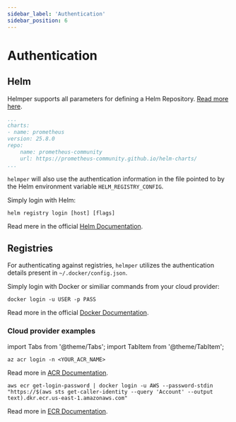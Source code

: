 ```yaml
---
sidebar_label: 'Authentication'
sidebar_position: 6
---
```


# Authentication

## Helm

Helmper supports all parameters for defining a Helm Repository. [Read more here](https://helm.sh/docs/helm/helm_repo_add/).

```yaml title="Example chart definition"
...
charts:
- name: prometheus
version: 25.8.0
repo:
    name: prometheus-community
    url: https://prometheus-community.github.io/helm-charts/
...
```

`helmper` will also use the authentication information in the file pointed to by the Helm environment variable `HELM_REGISTRY_CONFIG`.

Simply login with Helm:

```shell title="Example Helm login cmd"
helm registry login [host] [flags]
```

Read mere in the official [Helm Documentation](https://helm.sh/docs/helm/helm_registry_login/).

## Registries

For authenticating against registries, `helmper` utilizes the authentication details present in `~/.docker/config.json`.

Simply login with Docker or similiar commands from your cloud provider:

```shell title="Example Docker login cmd"
docker login -u USER -p PASS
```

Read more in the official [Docker Documentation](https://docs.docker.com/reference/cli/docker/login/).

### Cloud provider examples

import Tabs from '@theme/Tabs';
import TabItem from '@theme/TabItem';

<Tabs>
<TabItem value="acr" label="Azure Container Registry (ACR)">

```shell Title "Azure Example"
az acr login -n <YOUR_ACR_NAME>
```

Read more in [ACR Documentation](https://learn.microsoft.com/en-us/azure/container-registry/container-registry-authentication?tabs=azure-cli).

</TabItem>

<TabItem value="ecr" label="Elastic Container Registry (ECR)">

```shell Title "Amazon Example"
aws ecr get-login-password | docker login -u AWS --password-stdin "https://$(aws sts get-caller-identity --query 'Account' --output text).dkr.ecr.us-east-1.amazonaws.com"
```

Read more in [ECR Documentation](https://docs.aws.amazon.com/AmazonECR/latest/userguide/registry_auth.html).

</TabItem>


</Tabs>
